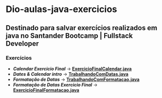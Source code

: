 # Dio-aulas-java-exercicios

## Destinado para salvar exercícios realizados em java no Santander Bootcamp | Fullstack Developer

### __Exercícios__

* ___Calendar Exercicio Final___ -> [__ExercicioFinalCalendar.java__](https://github.com/Henrique-dSGP/Dio-aulas-java-exercicios/blob/master/dio/aula/java/exercicios/ExercicioFinalCalendar.java)
* ___Dates & Calendar intro___ -> [__TrabalhandoComDatas.java__](https://github.com/Henrique-dSGP/Dio-aulas-java-exercicios/blob/master/dio/aula/java/exercicios/TrabalhandoComDatas.java)
* ___Formatação de Datas___ -> [__TrabalhandoComFormatacao.java__](https://github.com/Henrique-dSGP/Dio-aulas-java-exercicios/blob/master/dio/aula/java/exercicios/TrabalhandoComFormatacao.java)
* ___Formatação de Datas Exercicio Final___ -> [__ExercicioFinalFormatacao.java__](https://github.com/Henrique-dSGP/Dio-aulas-java-exercicios/blob/master/dio/aula/java/exercicios/TrabalhandoComFormatacao.java)
